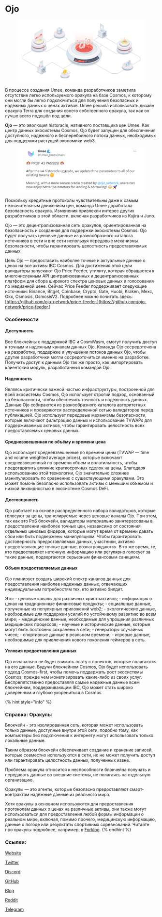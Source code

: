 # Ojo

<figure><img src="../.gitbook/assets/image (27).png" alt=""><figcaption></figcaption></figure>

В процессе создания Umee, команда разработчиков заметила отсутствие легко используемого оракула на базе Cosmos, к которому они могли бы легко подключиться для получения безопасных и надежных данных о ценах активов. Umee решила использовать дизайн оракула Terra для создания своего собственного оракула, так как он лучше всего подошёл под цели.

**Ojo** — это эволюция historacle, нативного поставщика цен Umee. Как центр данных экосистемы Cosmos, Ojo будет запущен для обеспечения доступного, надежного и бесперебойного потока данных, необходимых для поддержки растущей экономики web3.

<figure><img src="../.gitbook/assets/image (1) (9).png" alt=""><figcaption></figcaption></figure>

Поскольку кредитные протоколы чувствительны даже к самым незначительным движениям цен, команда Umee доработала безопасность оракула. Изменения привлекли интерес других разработчиков в этой области, включая разработчиков из Kujira и Juno.

Ojo — это децентрализованная сеть оракулов, ориентированная на безопасность и созданная для поддержки экосистемы Cosmos. Ojo будет получать ценовые данные из разнообразного каталога источников в сети и вне сети используя передовые механизмы безопасности, чтобы гарантировать целостность предоставляемых данных.

Цель Ojo — предоставить наиболее точные и актуальные данные о ценах на все активы IBC Cosmos. Для достижения этой цели валидаторы запускают Ojo Price Feeder, утилиту, которая обращается к многочисленным API централизованных и децентрализованных платформ для сбора широкого спектра ценовых данных и голосования по медианной цене. Сейчас Price Feeder поддерживает следующие источники: Binance, Bitget, Coinbase, Crypto, Gate, Huobi, Kraken, Mexc, Okx, Osmosis, OsmosisV2. Подробнее можно почитать здесь: [https://github.com/ojo-network/price-feeder.](https://github.com/ojo-network/price-feeder.)

### Особенности

#### Доступность

Все блокчейны с поддержкой IBC и CosmWasm, смогут получить доступ к точным и надежным каналам данных Ojo. Команда Ojo сосредоточена на разработке, поддержке и улучшении потоков данных Ojo, чтобы другие разработчики могли сосредоточиться именно на разработке. Получить доступ к данным Ojo так же просто, как импортировать клиентский модуль, разработанный командой Ojo.

#### Надежность

Являясь критически важной частью инфраструктуры, построенной для всей экосистемы Cosmos, Ojo использует строгий подход, основанный на безопасности, чтобы обеспечить точность и надежность данных. Данные Ojo собираются из разнообразного каталога авторитетных источников и проверяются распределенной сетью валидаторов перед публикацией. Ojo использует передовые механизмы безопасности, которые включают фильтрацию данных и использование TVWAPs для поддерживаемых активов, чтобы гарантировать целостность всех предоставляемых ценовых данных.

#### Средневзвешенная по объёму и времени цена

Ojo использует средневзвешенные по времени цены (TVWAP — time and volume weighted average prices), которые включают средневзвешенный по времени объем и волатильность, чтобы предотвратить влияние краткосрочных сделок на цены. Благодаря использованию этой технологии, Ojo значительно сложнее манипулировать по сравнению с существующими оракулами. Это может помочь безопасно использовать активы с меньшим объемом и низкой ликвидностью в экосистеме Cosmos DeFi.

#### Достоверность

Ojo работает на основе распределенного набора валидаторов, которые голосуют за цены, транслируемые через ценовые каналы Ojo. При этом, так как это PoS блокчейн, валидаторы материально заинтересованы в предоставлении наиболее точных цен, независимо от состояния отдельных ценовых фидеров, которые могут время от времени давать сбои или быть подвержены манипуляциям. Чтобы гарантировать достоверность предоставляемых данных, участники, активно предоставляющие точные данные, вознаграждаются. В то же время, те, кто предоставляет неточную информацию или регулярно голосует за такие данные, подвергаются серьезным финансовым санкциям.

#### Объем предоставляемых данных

Ojo планирует создать широкий спектр каналов данных для предоставления наиболее надежных данных, отвечающих индивидуальным потребностям тех, кто активно билдит.

Это: - ценовые каналы для различных криптоактивов; - информация о ценах на традиционные финансовые продукты; - социальные данные, полученные из популярных приложений web2; - экологические данные, необходимые для поддержки усилий по устойчивому развитию во всем мире; - медицинские данные, необходимые для упрощения различных медицинских процессов; - научные и исторические данные, которые могут быть постоянно сохранены в сети; - генераторы случайных чисел; - спортивные данные в реальном времени; - игровые данные, необходимые для привлечения нового поколения геймеров в сеть.

#### Условия предоставления данных

Ojo изначально не будет взимать плату с проектов, которые полагаются на его данные. Будучи блокчейном Cosmos, Ojo будет использовать подход Cosmos-first, чтобы помочь поддержать рост экосистемы Cosmos, прежде чем монетизировать какие-либо из своих услуг. Беспрепятственно предоставляя самые надежные данные всем блокчейнам, поддерживающим IBC, Ojo может стать широко доверенным и глубоко укорениться в Cosmos.

{% hint style="info" %}
### Справка: Оракулы

Блокчейн - это изолированная сеть, которая может использовать только данные, доступные внутри этой сети, подобно тому, как компьютеры без подключения к интернету могут использовать только локальные данные.

Таким образом блокчейн обеспечивает создание и хранение записей, которые совместно используются в сети, но не может получить доступ или гарантировать целостность данных, полученных извне.

Проблема оракула относится к неспособности блокчейна получать и передавать данные во внешние системы, не полагаясь на отдельную организацию.

Оракулы — это агенты, которые безопасно предоставляют смарт-контрактам надёжные данные из реального мира.

Хотя оракулы в основном используются для предоставления протоколам данных о ценах на различные активы, они также могут использоваться для предоставления любой формы информации о реальном мире, включая, помимо прочего, медицинскую информацию, данные о погоде или результаты спортивных соревнований. Читайте про оракулы подробнее, например, в [Forklog](https://forklog.com/cryptorium/chto-takoe-blockchain-oracle).
{% endhint %}

### Ссылки:

[Website](https://ojo.network/)

[Twitter](https://twitter.com/ojo\_network)

[Discord](https://discord.com/invite/wWQAhU9q4y)

[GitHub](https://github.com/ojo-network/ojo)

[Blog](https://blog.ojo.network/)

[Reddit](https://www.reddit.com/r/OjoNetwork/)

[Telegram](https://t.me/OjoNetwork)
